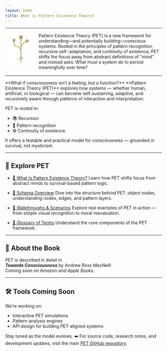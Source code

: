```yaml
---
layout: home
title: What is Pattern Existence Theory?
---
```


<table style="width:100%;">
  <tr>
    <td style="width:20%; vertical-align: top;">
      <img src="TowardsConsciousness_Branch.png" alt="PET Logo" style="width:100px;">
    </td>
    <td style="width:80%; vertical-align: top;">
      <p>
        Pattern Existence Theory (PET) is a new framework for understanding—and potentially building—conscious systems.
        Rooted in the principles of pattern recognition, recursive self-adaptation, and continuity of existence, PET
        shifts the focus away from abstract definitions of “mind” and instead asks: What must a system do to persist
        meaningfully over time?
      </p>
    </td>
  </tr>
</table>
**What if consciousness isn’t a feeling, but a function?**  
**Pattern Existence Theory (PET)** explores how systems — whether human, artificial, or biological — can become self-sustaining, adaptive, and recursively aware through patterns of interaction and interpretation.

PET is rooted in:

- 📚 Recursion
- 🧩 Pattern recognition
- ♻️ Continuity of existence

It offers a testable and practical model for consciousness — grounded in survival, not mysticism.

---

## 🚀 Explore PET

- [📘 What Is Pattern Existence Theory?](./theory/)
  Learn how PET shifts focus from abstract minds to survival-based pattern logic.

- [🧱 Schema Overview](./schema/)
  Dive into the structure behind PET: object nodes, understanding nodes, edges, and pattern layers.

- [🧪 Walkthroughs & Scenarios](./walkthroughs/)
  Explore real examples of PET in action — from simple visual recognition to moral reevaluation.

- [📖 Glossary of Terms](./glossary.md)
  Understand the core components of the PET framework.

---

## 📖 About the Book

PET is described in detail in  
**_Towards Consciousness_** by Andrew Ross MacNeill  
_Coming soon on Amazon and Apple Books._

---

## 🛠️ Tools Coming Soon

We’re working on:

- Interactive PET simulations
- Pattern analysis engines
- API design for building PET-aligned systems

Stay tuned as the model evolves.
➡️ For source code, research notes, and development updates, visit the main [PET GitHub repository](https://github.com/akselsoft/pet).
